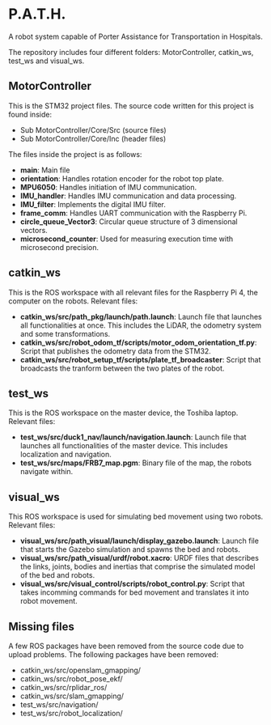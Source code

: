 # P.A.T.H.
A robot system capable of Porter Assistance for Transportation in Hospitals.

The repository includes four different folders: MotorController, catkin_ws, test_ws and visual_ws.

## MotorController
This is the STM32 project files. The source code written for this project is found inside:
   - Sub MotorController/Core/Src (source files)
   - Sub MotorController/Core/Inc (header files)

The files inside the project is as follows:
- **main**: Main file
- **orientation**: Handles rotation encoder for the robot top plate.
- **MPU6050**: Handles initiation of IMU communication.
- **IMU_handler**: Handles IMU communication and data processing.
- **IMU_filter**: Implements the digital IMU filter.
- **frame_comm**: Handles UART communication with the Raspberry Pi.
- **circle_queue_Vector3**: Circular queue structure of 3 dimensional vectors.
- **microsecond_counter**: Used for measuring execution time with microsecond precision.

## catkin_ws
This is the ROS workspace with all relevant files for the Raspberry Pi 4, the computer on the robots.
Relevant files:
- **catkin_ws/src/path_pkg/launch/path.launch**: Launch file that launches all functionalities at once. This includes the LiDAR, the odometry system and some transformations.
- **catkin_ws/src/robot_odom_tf/scripts/motor_odom_orientation_tf.py**: Script that publishes the odometry data from the STM32.
- **catkin_ws/src/robot_setup_tf/scripts/plate_tf_broadcaster**: Script that broadcasts the tranform between the two plates of the robot. 

## test_ws
This is the ROS workspace on the master device, the Toshiba laptop.
Relevant files:
- **test_ws/src/duck1_nav/launch/navigation.launch**: Launch file that launches all functionalities of the master device. This includes localization and navigation.
- **test_ws/src/maps/FRB7_map.pgm**: Binary file of the map, the robots navigate within.

## visual_ws
This ROS workspace is used for simulating bed movement using two robots.
Relevant files:
- **visual_ws/src/path_visual/launch/display_gazebo.launch**: Launch file that starts the Gazebo simulation and spawns the bed and robots.
- **visual_ws/src/path_visual/urdf/robot.xacro**: URDF files that describes the links, joints, bodies and inertias that comprise the simulated model of the bed and robots.
- **visual_ws/src/visual_control/scripts/robot_control.py**: Script that takes incomming commands for bed movement and translates it into robot movement.



## Missing files

A few ROS packages have been removed from the source code due to upload problems. The following packages have been removed:

 - catkin_ws/src/openslam_gmapping/
 - catkin_ws/src/robot_pose_ekf/
 - catkin_ws/src/rplidar_ros/
 - catkin_ws/src/slam_gmapping/
 - test_ws/src/navigation/
 - test_ws/src/robot_localization/

